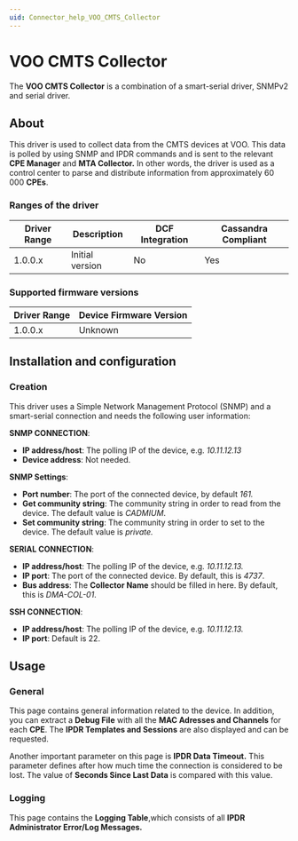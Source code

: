 ```yaml
---
uid: Connector_help_VOO_CMTS_Collector
---
```


# VOO CMTS Collector

The **VOO CMTS Collector** is a combination of a smart-serial driver, SNMPv2 and serial driver.

## About

This driver is used to collect data from the CMTS devices at VOO. This data is polled by using SNMP and IPDR commands and is sent to the relevant **CPE Manager** and **MTA Collector.** In other words, the driver is used as a control center to parse and distribute information from approximately 60 000 **CPEs**.

### Ranges of the driver

| **Driver Range** | **Description** | **DCF Integration** | **Cassandra Compliant** |
|------------------|-----------------|---------------------|-------------------------|
| 1.0.0.x          | Initial version | No                  | Yes                     |

### Supported firmware versions

| **Driver Range** | **Device Firmware Version** |
|------------------|-----------------------------|
| 1.0.0.x          | Unknown                     |

## Installation and configuration

### Creation

This driver uses a Simple Network Management Protocol (SNMP) and a smart-serial connection and needs the following user information:

**SNMP CONNECTION**:

- **IP address/host**: The polling IP of the device, e.g. *10.11.12.13*
- **Device address**: Not needed.

**SNMP Settings**:

- **Port number**: The port of the connected device, by default *161.*
- **Get community string**: The community string in order to read from the device. The default value is *CADMIUM*.
- **Set community string**: The community string in order to set to the device. The default value is *private.*

**SERIAL CONNECTION**:

- **IP address/host**: The polling IP of the device, e.g. *10.11.12.13.*
- **IP port**: The port of the connected device. By default, this is *4737*.
- **Bus address**: The **Collector Name** should be filled in here. By default, this is *DMA-COL-01*.

**SSH CONNECTION**:

- **IP address/host**: The polling IP of the device, e.g. *10.11.12.13.*
- **IP port**: Default is 22.

## Usage

### General

This page contains general information related to the device. In addition, you can extract a **Debug File** with all the **MAC Adresses and Channels** for each **CPE**. The **IPDR Templates and Sessions** are also displayed and can be requested.

Another important parameter on this page is **IPDR Data Timeout.** This parameter defines after how much time the connection is considered to be lost. The value of **Seconds Since Last Data** is compared with this value.

### Logging

This page contains the **Logging Table**,which consists of all **IPDR Administrator Error/Log Messages.**
